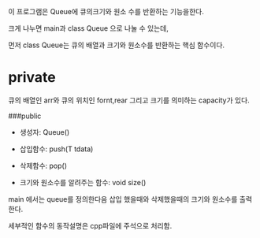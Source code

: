 이 프로그램은 Queue에 큐의크기와 원소 수를 반환하는 기능을한다.

크게 나누면 main과 class Queue 으로 나눌 수 있는데, 

먼저 class Queue는 큐의 배열과 크기와 원소수를 반환하는 핵심 함수이다.

<h1>private</h1> 

큐의 배열인 arr와 큐의 위치인 fornt,rear 그리고 크기를 의미하는 capacity가 있다.

###public

* 생성자: Queue()

* 삽입함수: push(T tdata)

* 삭제함수: pop()

* 크기와 원소수를 알려주는 함수: void size()

main 에서는 queue를 정의한다음 삽입 했을때와 삭제했을때의 크기와 원소수를 출력한다.

세부적인 함수의 동작설명은 cpp파일에 주석으로 처리함.
